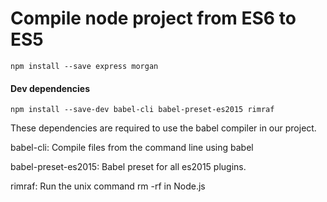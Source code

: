 # Compile node project from ES6 to ES5

`npm install --save express morgan`

#### Dev dependencies

`npm install --save-dev babel-cli babel-preset-es2015 rimraf` 

These dependencies are required to use the babel compiler in our project.

babel-cli: Compile files from the command line using babel

babel-preset-es2015: Babel preset for all es2015 plugins.

rimraf: Run the unix command rm -rf in Node.js